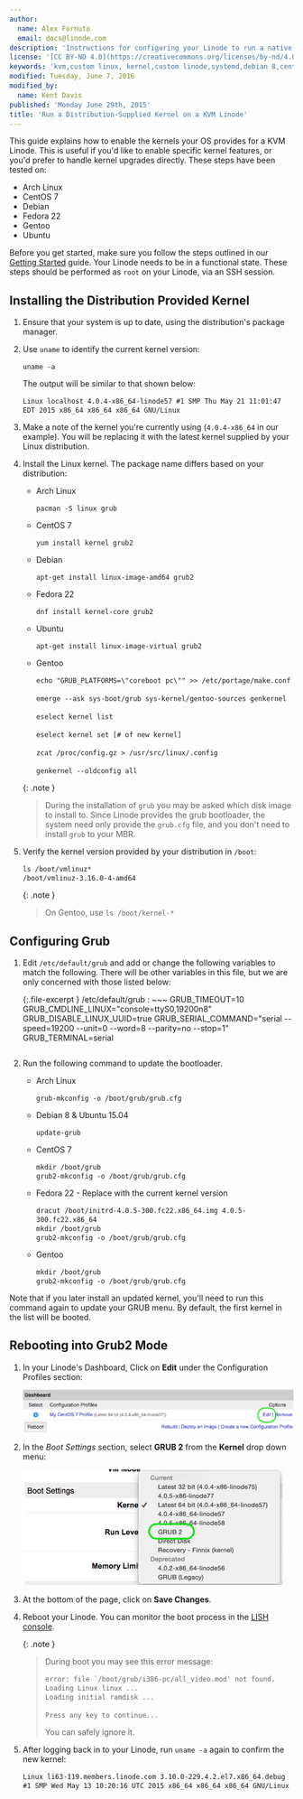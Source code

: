 ```yaml
---
author:
  name: Alex Fornuto
  email: docs@linode.com
description: 'Instructions for configuring your Linode to run a native distribution-supplied kernel on KVM hosts. Written for distributions using systemd'
license: '[CC BY-ND 4.0](https://creativecommons.org/licenses/by-nd/4.0)'
keywords: 'kvm,custom linux, kernel,custom linode,systemd,debian 8,centos,fedora,gentoo'
modified: Tuesday, June 7, 2016
modified_by:
  name: Kent Davis
published: 'Monday June 29th, 2015'
title: 'Run a Distribution-Supplied Kernel on a KVM Linode'
---
```


This guide explains how to enable the kernels your OS provides for a KVM Linode. This is useful if you'd like to enable specific kernel features, or you'd prefer to handle kernel upgrades directly. These steps have been tested on:

* Arch Linux
* CentOS 7
* Debian
* Fedora 22
* Gentoo
* Ubuntu

Before you get started, make sure you follow the steps outlined in our [Getting Started](/docs/getting-started) guide. Your Linode needs to be in a functional state. These steps should be performed as `root` on your Linode, via an SSH session.

## Installing the Distribution Provided Kernel

1.  Ensure that your system is up to date, using the distribution's package manager.

2.  Use `uname` to identify the current kernel version:

        uname -a

    The output will be similar to that shown below:

        Linux localhost 4.0.4-x86_64-linode57 #1 SMP Thu May 21 11:01:47 EDT 2015 x86_64 x86_64 x86_64 GNU/Linux

3.  Make a note of the kernel you're currently using (`4.0.4-x86_64` in our example). You will be replacing it with the latest kernel supplied by your Linux distribution.

4.  Install the Linux kernel. The package name differs based on your distribution:

    * Arch Linux

          pacman -S linux grub

    * CentOS 7

          yum install kernel grub2

    * Debian

          apt-get install linux-image-amd64 grub2

    * Fedora 22

          dnf install kernel-core grub2

    * Ubuntu

          apt-get install linux-image-virtual grub2
    
    * Gentoo

          echo "GRUB_PLATFORMS=\"coreboot pc\"" >> /etc/portage/make.conf

          emerge --ask sys-boot/grub sys-kernel/gentoo-sources genkernel

          eselect kernel list

          eselect kernel set [# of new kernel]

          zcat /proc/config.gz > /usr/src/linux/.config

          genkernel --oldconfig all


    {: .note }
    > During the installation of `grub` you may be asked which disk image to install to. Since Linode provides the grub bootloader, the system need only provide the `grub.cfg` file, and you don't need to install `grub` to your MBR.

5.  Verify the kernel version provided by your distribution in `/boot`:
 
        ls /boot/vmlinuz*
        /boot/vmlinuz-3.16.0-4-amd64

    {: .note }
    > On Gentoo, use `ls /boot/kernel-*`

## Configuring Grub

1.  Edit `/etc/default/grub` and add or change the following variables to match the following. There will be other variables in this file, but we are only concerned with those listed below:

	{:.file-excerpt }
	/etc/default/grub
	: ~~~
      GRUB_TIMEOUT=10
      GRUB_CMDLINE_LINUX="console=ttyS0,19200n8"
      GRUB_DISABLE_LINUX_UUID=true
      GRUB_SERIAL_COMMAND="serial --speed=19200 --unit=0 --word=8 --parity=no --stop=1"
      GRUB_TERMINAL=serial
	  ~~~

2.  Run the following command to update the bootloader.

    * Arch Linux

          grub-mkconfig -o /boot/grub/grub.cfg

    * Debian 8 & Ubuntu 15.04

          update-grub

    * CentOS 7

          mkdir /boot/grub
          grub2-mkconfig -o /boot/grub/grub.cfg

    * Fedora 22 - Replace with the current kernel version

          dracut /boot/initrd-4.0.5-300.fc22.x86_64.img 4.0.5-300.fc22.x86_64 
          mkdir /boot/grub
          grub2-mkconfig -o /boot/grub/grub.cfg

    * Gentoo

          mkdir /boot/grub
          grub2-mkconfig -o /boot/grub/grub.cfg

Note that if you later install an updated kernel, you'll need to run this command again to update your GRUB menu. By default, the first kernel in the list will be booted.

## Rebooting into Grub2 Mode

1.  In your Linode's Dashboard, Click on **Edit** under the  Configuration Profiles section:

    [![Click on Edit](/docs/assets/edit_config_profile_small.png)](/docs/assets/edit_config_profile.png)

2.  In the *Boot Settings* section, select **GRUB 2** from the **Kernel** drop down menu:

    [![Select GRUB 2](/docs/assets/config_profile_grub2.png)](/docs/assets/config_profile_grub2.png)

3.  At the bottom of the page, click on **Save Changes**.

4.  Reboot your Linode. You can monitor the boot process in the [LISH console](/docs/networking/using-the-linode-shell-lish).

    {: .note }
    > During boot you may see this error message:
    >
    >     error: file `/boot/grub/i386-pc/all_video.mod' not found.
    >     Loading Linux linux ...
    >     Loading initial ramdisk ...
    >
    >     Press any key to continue...
    >
    > You can safely ignore it.

5.  After logging back in to your Linode, run `uname -a` again to confirm the new kernel:

        Linux li63-119.members.linode.com 3.10.0-229.4.2.el7.x86_64.debug #1 SMP Wed May 13 10:20:16 UTC 2015 x86_64 x86_64 x86_64 GNU/Linux
